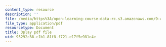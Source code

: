 ```yaml
---
content_type: resource
description: ''
file: /media/https%3A/open-learning-course-data-rc.s3.amazonaws.com/9-40-introduction-to-neural-computation-spring-2018/95292c38c1b181f8f721e17f5e981c4e_KXnHxZdn8NU.pdf
file_type: application/pdf
resourcetype: Document
title: 3play pdf file
uid: 95292c38-c1b1-81f8-f721-e17f5e981c4e
---
```

